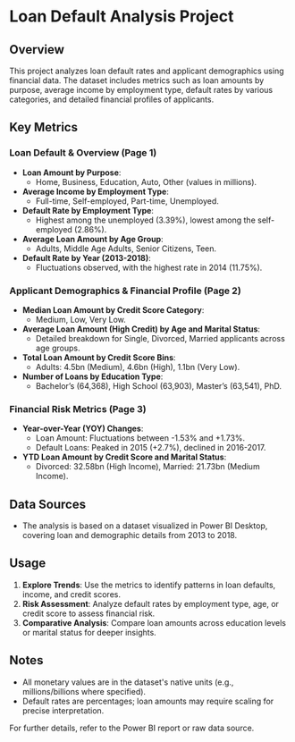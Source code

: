 # Loan Default Analysis Project

## Overview
This project analyzes loan default rates and applicant demographics using financial data. The dataset includes metrics such as loan amounts by purpose, average income by employment type, default rates by various categories, and detailed financial profiles of applicants.

## Key Metrics

### Loan Default & Overview (Page 1)
- **Loan Amount by Purpose**:  
  - Home, Business, Education, Auto, Other (values in millions).  
- **Average Income by Employment Type**:  
  - Full-time, Self-employed, Part-time, Unemployed.  
- **Default Rate by Employment Type**:  
  - Highest among the unemployed (3.39%), lowest among the self-employed (2.86%).  
- **Average Loan Amount by Age Group**:  
  - Adults, Middle Age Adults, Senior Citizens, Teen.  
- **Default Rate by Year (2013-2018)**:  
  - Fluctuations observed, with the highest rate in 2014 (11.75%).  

### Applicant Demographics & Financial Profile (Page 2)
- **Median Loan Amount by Credit Score Category**:  
  - Medium, Low, Very Low.  
- **Average Loan Amount (High Credit) by Age and Marital Status**:  
  - Detailed breakdown for Single, Divorced, Married applicants across age groups.  
- **Total Loan Amount by Credit Score Bins**:  
  - Adults: 4.5bn (Medium), 4.6bn (High), 1.1bn (Very Low).  
- **Number of Loans by Education Type**:  
  - Bachelor’s (64,368), High School (63,903), Master’s (63,541), PhD.  

### Financial Risk Metrics (Page 3)
- **Year-over-Year (YOY) Changes**:  
  - Loan Amount: Fluctuations between -1.53% and +1.73%.  
  - Default Loans: Peaked in 2015 (+2.7%), declined in 2016-2017.  
- **YTD Loan Amount by Credit Score and Marital Status**:  
  - Divorced: 32.58bn (High Income), Married: 21.73bn (Medium Income).  

## Data Sources
- The analysis is based on a dataset visualized in Power BI Desktop, covering loan and demographic details from 2013 to 2018.

## Usage
1. **Explore Trends**: Use the metrics to identify patterns in loan defaults, income, and credit scores.  
2. **Risk Assessment**: Analyze default rates by employment type, age, or credit score to assess financial risk.  
3. **Comparative Analysis**: Compare loan amounts across education levels or marital status for deeper insights.  

## Notes
- All monetary values are in the dataset's native units (e.g., millions/billions where specified).  
- Default rates are percentages; loan amounts may require scaling for precise interpretation.  

For further details, refer to the Power BI report or raw data source.
